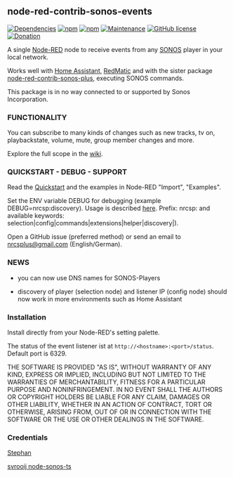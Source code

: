 ## node-red-contrib-sonos-events

[![Dependencies](https://david-dm.org/hklages/node-red-contrib-sonos-events.svg)](https://david-dm.org/hklages/node-red-contrib-sonos-events)
[![npm](https://img.shields.io/npm/dt/node-red-contrib-sonos-events.svg)](https://www.npmjs.com/package/node-red-contrib-sonos-events)
[![npm](https://img.shields.io/npm/v/node-red-contrib-sonos-events.svg)](https://www.npmjs.com/package/node-red-contrib-sonos-events)
[![Maintenance](https://img.shields.io/badge/Maintained%3F-yes-green.svg)](https://GitHub.com/Naereen/StrapDown.js/graphs/commit-activity)
[![GitHub license](https://img.shields.io/badge/license-MIT-blue.svg)](https://raw.githubusercontent.com/hklages/node-red-contrib-sonos-plus/master/LICENSE)
[![Donation](https://img.shields.io/badge/donation-cappuccino-orange)](https://www.buymeacoffee.com/hklages)

A single [Node-RED](https://nodered.org/) node to receive events from any [SONOS](https://www.sonos.com/) player in your local network.

Works well with [Home Assistant](https://www.home-assistant.io/), [RedMatic](https://github.com/rdmtc/RedMatic/blob/master/README.en.md) and with the sister package [node-red-contrib-sonos-plus](https://www.npmjs.com/package/node-red-contrib-sonos-plus), executing SONOS commands.

This package is in no way connected to or supported by Sonos Incorporation.

### FUNCTIONALITY

You can subscribe to many kinds of changes such as new tracks, tv on, playbackstate, volume, mute, group member changes and more.

Explore the full scope in the [wiki](https://github.com/hklages/node-red-contrib-sonos-plus/wiki/A.4-Events-aka-Notifications).

### QUICKSTART - DEBUG - SUPPORT

Read the [Quickstart](https://github.com/hklages/node-red-contrib-sonos-plus/wiki/A.4-Events-aka-Notifications#quickstart) and the examples in Node-RED "Import", "Examples".

Set the ENV variable DEBUG for debugging (example DEBUG=nrcsp:discovery). Usage is described [here](https://www.npmjs.com/package/debug). Prefix: nrcsp: and available keywords: selection|config|commands|extensions|helper|discovery|).

Open a GitHub issue (preferred method) or send an email to nrcsplus@gmail.com (English/German).

### NEWS

- you can now use DNS names for SONOS-Players

- discovery of player (selection node) and listener IP (config node) should now work in more environments such as Home Assistant

### Installation

Install directly from your Node-RED's setting palette.

The status of the event listener ist at `http://<hostname>:<port>/status`. Default port is 6329.

THE SOFTWARE IS PROVIDED "AS IS", WITHOUT WARRANTY OF ANY KIND, EXPRESS OR IMPLIED, INCLUDING BUT NOT LIMITED TO THE WARRANTIES OF MERCHANTABILITY, FITNESS FOR A PARTICULAR PURPOSE AND NONINFRINGEMENT. IN NO EVENT SHALL THE AUTHORS OR COPYRIGHT HOLDERS BE LIABLE FOR ANY CLAIM, DAMAGES OR OTHER LIABILITY, WHETHER IN AN ACTION OF CONTRACT, TORT OR OTHERWISE, ARISING FROM, OUT OF OR IN CONNECTION WITH THE SOFTWARE OR THE USE OR OTHER DEALINGS IN THE SOFTWARE.

### Credentials

[Stephan](https://github.com/svrooij)

[svrooij node-sonos-ts](https://github.com/svrooij/node-sonos-ts/blob/master/README.md)
